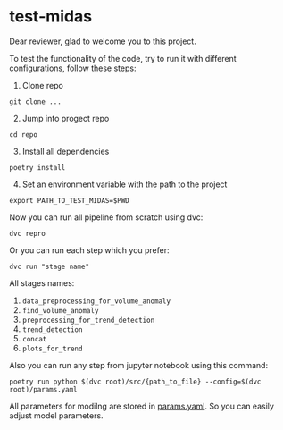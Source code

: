 # test-midas

Dear reviewer, glad to welcome you to this project.

To test the functionality of the code, try to run it with different configurations, follow these steps:

1. Clone repo 
```
git clone ...
```

2. Jump into progect repo 
```
cd repo
```
3. Install all dependencies 
```
poetry install
```
4. Set an environment variable with the path to the project
```
export PATH_TO_TEST_MIDAS=$PWD
```

Now you can run all pipeline from scratch using dvc: 
```
dvc repro
```

Or you can run each step which you prefer: 
```
dvc run "stage name"
```

All stages names: 

1. `data_preprocessing_for_volume_anomaly`
2. `find_volume_anomaly`
3. `preprocessing_for_trend_detection`
4. `trend_detection`
5. `concat`
6. `plots_for_trend`

Also you can run any step from jupyter notebook using this command:
```
poetry run python $(dvc root)/src/{path_to_file} --config=$(dvc root)/params.yaml
```

All parameters for modilng are stored in [params.yaml](other_file.md). So you can easily adjust model parameters.
